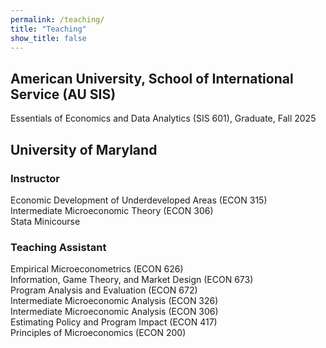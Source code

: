 ```yaml
---
permalink: /teaching/
title: "Teaching"
show_title: false
---
```


## American University, School of International Service (AU SIS)

Essentials of Economics and Data Analytics (SIS 601), Graduate, Fall 2025

## University of Maryland

### Instructor

Economic Development of Underdeveloped Areas (ECON 315)\
Intermediate Microeconomic Theory (ECON 306)\
Stata Minicourse

### Teaching Assistant

Empirical Microeconometrics (ECON 626)\
Information, Game Theory, and Market Design (ECON 673)\
Program Analysis and Evaluation (ECON 672)\
Intermediate Microeconomic Analysis (ECON 326)\
Intermediate Microeconomic Analysis (ECON 306)\
Estimating Policy and Program Impact (ECON 417)\
Principles of Microeconomics (ECON 200)

